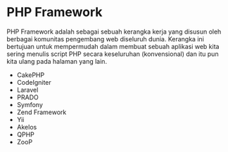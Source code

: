 # PHP Framework

PHP Framework adalah sebagai sebuah kerangka kerja yang disusun oleh berbagai komunitas pengembang web diseluruh dunia. Kerangka ini bertujuan untuk mempermudah dalam membuat sebuah aplikasi web kita sering menulis script PHP secara keseluruhan (konvensional) dan itu pun kita ulang pada halaman yang lain.

- CakePHP
- CodeIgniter
- Laravel
- PRADO
- Symfony
- Zend Framework
- Yii
- Akelos
- QPHP
- ZooP
